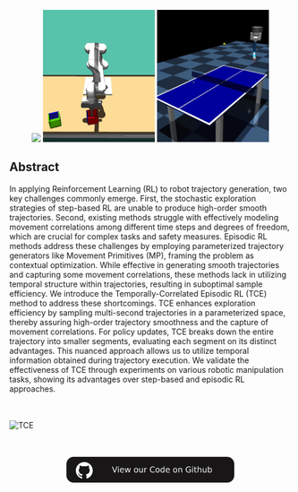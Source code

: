 <br><br>
<p align="center">
  <img src='./assets/Metaworld.gif' width="200" />
  <img src='./assets/Box_Pushing.gif' width="200" />
  <img src='./assets/Table_Tennis.gif' width="200" />
</p>

## Abstract

In applying Reinforcement Learning (RL) to robot trajectory generation, two key challenges commonly emerge. First, the stochastic exploration strategies of step-based RL are unable to produce high-order smooth trajectories. Second, existing methods struggle with effectively modeling movement correlations among different time steps and degrees of freedom, which are crucial for complex tasks and safety measures. Episodic RL methods address these challenges by employing parameterized trajectory generators like Movement Primitives (MP), framing the problem as contextual optimization. While effective in generating smooth trajectories and capturing some movement correlations, these methods lack in utilizing temporal structure within trajectories, resulting in suboptimal sample efficiency. We introduce the Temporally-Correlated Episodic RL (TCE) method to address these shortcomings. TCE enhances exploration efficiency by sampling multi-second trajectories in a parameterized space, thereby assuring high-order trajectory smoothness and the capture of movement correlations. For policy updates, TCE breaks down the entire trajectory into smaller segments, evaluating each segment on its distinct advantages. This nuanced approach allows us to utilize temporal information obtained during trajectory execution.
We validate the effectiveness of TCE through experiments on various robotic manipulation tasks, showing its advantages over step-based and episodic RL approaches.

<br><br>
![TCE](https://github.com/TemporallyCorrelatedExploration/TemporallyCorrelatedExploration.github.io/assets/146423176/d74e470b-3954-4281-85bb-e48c16e73b73)
<!--- -->

<div align="center">
  <br><br>
    <a href='https://github.com/TemporallyCorrelatedExploration/Temporally-Correlated-Exploration'><img src='./assets/CodeOnGithub.png' width="300px"></a>
</div>

